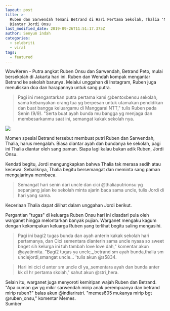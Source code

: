 ```yaml
---
layout: post
title: >-
  Ruben dan Sarwendah Temani Betrand di Hari Pertama Sekolah, Thalia 'Ngalah'
  Diantar Jordi Onsu
last_modified_date: 2019-09-26T11:51:17.375Z
author: Senyum indah
categories:
  - selebriti
  - viral
tags:
  - featured
---
```

WowKeren - Putra angkat Ruben Onsu dan Sarwendah, Betrand Peto, mulai bersekolah di Jakarta hari ini. Ruben dan Wendah kompak mengantar Betrand ke sekolah barunya. Melalui unggahan di Instagram, Ruben juga menuliskan doa dan harapannya untuk sang putra.  

>Pagi ini mengantarkan putra pertama kami @bentoxbensu sekolah, sama kebanyakan orang tua yg berpesan untuk utamakan pendidikan dan buat bangga keluargamu di Manggarai NTT," tulis Ruben pada Senin (9/9). "Serta buat ayah bunda mu bangga yg menjaga dan membesarkanmu saat ini, semangat kakak sekolah nya.


<img class="sns-illustration" src="https://p0.ipstatp.com/large/pgc-image-sg/RbXoTl7GUc2f5D"/>

Momen spesial Betrand tersebut membuat putri Ruben dan Sarwendah, Thalia, harus mengalah. Biasa diantar ayah dan bundanya ke sekolah, pagi ini Thalia diantar oleh sang paman. Siapa lagi kalau bukan adik Ruben, Jordi Onsu.  

Kendati begitu, Jordi mengungkapkan bahwa Thalia tak merasa sedih atau kecewa. Sebaliknya, Thalia begitu bersemangat dan meminta sang paman mengajarinya membaca.  

>Semangat hari senin dari uncle dan cici @thaliaputrionsu yg sepanjang jalan ke sekolah minta ajarin baca sama uncle, tulis Jordi di hari yang sama. 

Keceriaan Thalia dapat dilihat dalam unggahan Jordi berikut.  

Pergantian "tugas" di keluarga Ruben Onsu hari ini disadari pula oleh warganet hingga melontarkan banyak pujian. Warganet mengaku kagum dengan kekompakan keluarga Ruben yang terlihat begitu saling mengasihi.  
>Pagi ini bagi2 tugas bunda dan ayah anterin kakak sekolah hari pertamanya, dan Cici sementara dianterin sama uncle nyaaa so sweet bnget sih kelurga ini tuh tambah love love dah," komentar akun @ayatinnita. "Bagi2 tugas ya uncle,,,betrand sm ayah bunda,thalia sm unclejordi,smangat uncle... 'tulis akun @s5834. 

>Hari ini cici d anter sm uncle dl ya,,sementara ayah dan bunda anter kk dl hr pertama skolah," sahut akun @stri_hera.  

Selain itu, warganet juga menyoroti kemiripan wajah Ruben dan Betrand. "Apa cuman gw yg mikir sarwendah mirip anak perempuanya dan betrand mirip ruben?" balas akun @indiariratri. "memes605 mukanya mirip bgt @ruben_onsu," komentar Memes.    
Sumber

